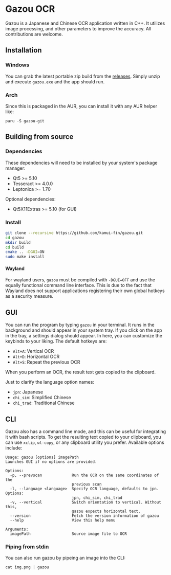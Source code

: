 # Gazou OCR

Gazou is a Japanese and Chinese OCR application written in C++. It utilizes image processing, and other parameters to improve the accuracy. All contributions are welcome.

## Installation

### Windows

You can grab the latest portable zip build from the [releases](https://github.com/kamui-fin/gazou/releases). Simply unzip and execute `gazou.exe` and the app should run.

### Arch

Since this is packaged in the AUR, you can install it with any AUR helper like:

```
paru -S gazou-git
```

## Building from source

### Dependencies

These dependencies will need to be installed by your system's package manager:

- Qt5 >= 5.10
- Tesseract >= 4.0.0
- Leptonica >= 1.70

Optional dependencies:

- Qt5X11Extras >= 5.10 (for GUI)

### Install

```sh
git clone --recursive https://github.com/kamui-fin/gazou.git
cd gazou
mkdir build
cd build
cmake .. -DGUI=ON
sudo make install
```

#### Wayland

For wayland users, `gazou` must be compiled with `-DGUI=OFF` and use the equally functional command line interface.
This is due to the fact that Wayland does not support applications registering their own global hotkeys as a security measure.

## GUI

You can run the program by typing `gazou` in your terminal. It runs in the background and should appear in your system tray.
If you click on the app in the tray, a settings dialog should appear.
In here, you can customize the keybinds to your liking. The default hotkeys are:

- `Alt+A`: Vertical OCR
- `Alt+D`: Horizontal OCR
- `Alt+S`: Repeat the previous OCR

When you perform an OCR, the result text gets copied to the clipboard.

Just to clarify the language option names:

- `jpn`: Japanese
- `chi_sim`: Simplified Chinese
- `chi_trad`: Traditional Chinese

## CLI

Gazou also has a command line mode, and this can be useful for integrating it with bash scripts.
To get the resulting text copied to your clipboard, you can use `xclip`, `wl-copy`, or any clipboard utility you prefer.
Available options include:

```
Usage: gazou [options] imagePath
Launches GUI if no options are provided.

Options:
  -p, --prevscan             Run the OCR on the same coordinates of the
                             previous scan
  -l, --language <language>  Specify OCR language, defaults to jpn. Options:
                             jpn, chi_sim, chi_trad
  -v, --vertical             Switch orientation to vertical. Without this,
                             gazou expects horizontal text.
  --version                  Fetch the version information of gazou
  --help                     View this help menu

Arguments:
  imagePath                  Source image file to OCR
```

### Piping from stdin

You can also run gazou by pipeing an image into the CLI:

```
cat img.png | gazou
```
